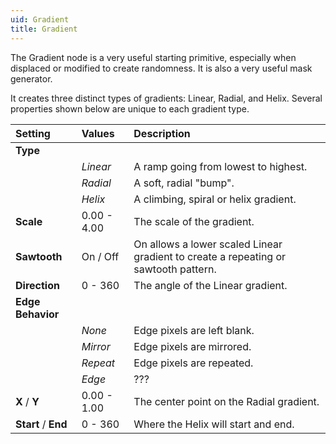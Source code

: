 ```yaml
---
uid: Gradient
title: Gradient
---
```


The Gradient node is a very useful starting primitive, especially when displaced or modified to create randomness. It is also a very useful mask generator.

It creates three distinct types of gradients: Linear, Radial, and Helix. Several properties shown below are unique to each gradient type.

| Setting              | Values      | Description                                                                           |
| :------------------- | :---------- | :------------------------------------------------------------------------------------ |
| **Type**             |             |
|                      | *Linear*    | A ramp going from lowest to highest.                                                 |
|                      | *Radial*    | A soft, radial "bump".                                                                |
|                      | *Helix*     | A climbing, spiral or helix gradient.                                                 |
| **Scale**            | 0.00 - 4.00 | The scale of the gradient.                                                            |
| **Sawtooth**         | On / Off    | On allows a lower scaled Linear gradient to create a repeating or sawtooth pattern. |
| **Direction**        | 0 - 360     | The angle of the Linear gradient.                                                     |
| **Edge Behavior**    |             |
|                      | *None*      | Edge pixels are left blank.                                                           |
|                      | *Mirror*    | Edge pixels are mirrored.                                                             |
|                      | *Repeat*    | Edge pixels are repeated.                                                             |
|                      | *Edge*      | ???                                                                                   |
| **X** / **Y**        | 0.00 - 1.00 | The center point on the Radial gradient.                                              |
| **Start** /  **End** | 0 - 360     | Where the Helix will start and end.                                                 |



